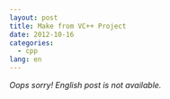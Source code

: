 ```yaml
---
layout: post
title: Make from VC++ Project
date: 2012-10-16
categories:
  - cpp
lang: en
---
```


_Oops sorry! English post is not available._
